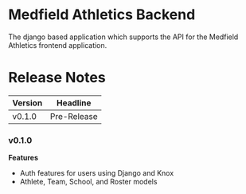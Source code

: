 # Medfield Athletics Backend
The django based application which supports the API for the Medfield Athletics frontend application.

# Release Notes

| Version       | Headline        |
| ------------- | --------------- |
| v0.1.0        | Pre-Release |
 

### v0.1.0
**Features**
- Auth features for users using Django and Knox
- Athlete, Team, School, and Roster models
